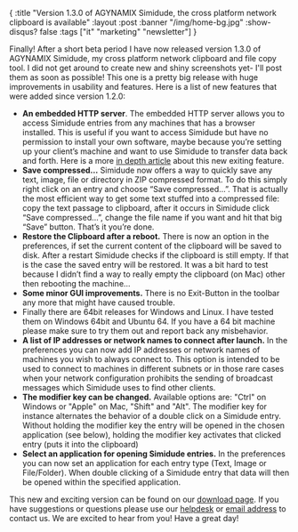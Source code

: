 {
  :title "Version 1.3.0 of AGYNAMIX Simidude, the cross platform network clipboard is available"
  :layout :post
  :banner "/img/home-bg.jpg"
  :show-disqus? false
  :tags ["it" "marketing" "newsletter"]
}

Finally! After a short beta period I have now released version 1.3.0 of AGYNAMIX Simidude, my cross platform network clipboard and file copy tool. I did not get around to create new and shiny screenshots yet- I'll post them as soon as possible! This one is a pretty big release with huge improvements in usability and features. Here is a list of new features that were added since version 1.2.0:

-   **An embedded HTTP server**. The embedded HTTP server allows you to access Simidude entries from any machines that has a browser installed. This is useful if you want to access Simidude but have no permission to install your own software, maybe because you’re setting up your client’s machine and want to use Simidude to transfer data back and forth. Here is a more [in depth article](../blog/2009/version-13-beta-of-the-network-clipboard-agynamix-simidude-is-coming/) about this new exiting feature.
-   **Save compressed…** Simidude now offers a way to quickly save any text, image, file or directory in ZIP compressed format. To do this simply right click on an entry and choose “Save compressed…”. That is actually the most efficient way to get some text stuffed into a compressed file: copy the text passage to clipboard, after it occurs in Simidude click “Save compressed…”, change the file name if you want and hit that big “Save” button. That’s it you’re done.
-   **Restore the Clipboard after a reboot.** There is now an option in the preferences, if set the current content of the clipboard will be saved to disk. After a restart Simidude checks if the clipboard is still empty. If that is the case the saved entry will be restored. It was a bit hard to test because I didn’t find a way to really empty the clipboard (on Mac) other then rebooting the machine…
-   **Some minor GUI improvements.** There is no Exit-Button in the toolbar any more that might have caused trouble.
-   Finally there are 64bit releases for Windows and Linux. I have tested them on Windows 64bit and Ubuntu 64. If you have a 64 bit machine please make sure to try them out and report back any misbehavior.
-   **A list of IP addresses or network names to connect after launch.** In the preferences you can now add IP addresses or network names of machines you wish to always connect to. This option is intended to be used to connect to machines in different subnets or in those rare cases when your network configuration prohibits the sending of broadcast messages which Simidude uses to find other clients.
-   **The modifier key can be changed.** Available options are: "Ctrl" on Windows or "Apple" on Mac, "Shift" and "Alt". The modifier key for instance alternates the behavior of a double click on a Simidude entry. Without holding the modifier key the entry will be opened in the chosen application (see below), holding the modifier key activates that clicked entry (puts it into the clipboard)
-   **Select an application for opening Simidude entries.** In the preferences you can now set an application for each entry type (Text, Image or File/Folder). When double clicking of a Simidude entry that data will then be opened within the specified application.

This new and exciting version can be found on our [download page](http://www.simidude.com/download). If you have suggestions or questions please use our [helpdesk](http://helpdesk.agynamix.de/index.php?pg=request) or [email address](mailto:contact@agynamix.de) to contact us. We are excited to hear from you! Have a great day!
